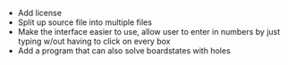 - Add license
- Split up source file into multiple files
- Make the interface easier to use, allow user to enter in numbers by just typing w/out having to click on every box
- Add a program that can also solve boardstates with holes
